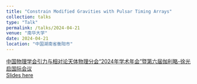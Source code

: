 ```yaml
---
title: "Constrain Modified Gravities with Pulsar Timing Arrays"
collection: talks
type: "Talk"
permalink: /talks/2024-04-21
venue: "南华大学"
date: 2024-04-21
location: "中国湖南省衡阳市"
---
```


[中国物理学会引力与相对论天体物理分会“2024年学术年会”暨第六届伽利略-徐光启国际会议](http://meeting2024.usc.edu.cn/Meeting/conferences/gr24/home_1.php)\
[Slides here](./slides/2024-04-21.pdf)